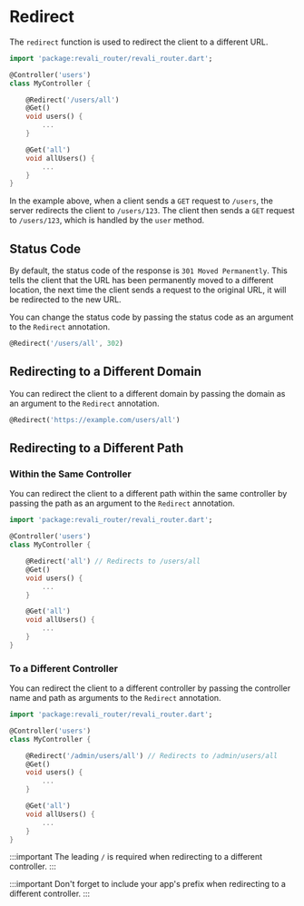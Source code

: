 # Redirect

The `redirect` function is used to redirect the client to a different URL.

```dart
import 'package:revali_router/revali_router.dart';

@Controller('users')
class MyController {

    @Redirect('/users/all')
    @Get()
    void users() {
        ...
    }

    @Get('all')
    void allUsers() {
        ...
    }
}
```

In the example above, when a client sends a `GET` request to `/users`, the server redirects the client to `/users/123`. The client then sends a `GET` request to `/users/123`, which is handled by the `user` method.

## Status Code

By default, the status code of the response is `301 Moved Permanently`. This tells the client that the URL has been permanently moved to a different location, the next time the client sends a request to the original URL, it will be redirected to the new URL.

You can change the status code by passing the status code as an argument to the `Redirect` annotation.

```dart
@Redirect('/users/all', 302)
```

## Redirecting to a Different Domain

You can redirect the client to a different domain by passing the domain as an argument to the `Redirect` annotation.

```dart
@Redirect('https://example.com/users/all')
```

## Redirecting to a Different Path

### Within the Same Controller

You can redirect the client to a different path within the same controller by passing the path as an argument to the `Redirect` annotation.

```dart
import 'package:revali_router/revali_router.dart';

@Controller('users')
class MyController {

    @Redirect('all') // Redirects to /users/all
    @Get()
    void users() {
        ...
    }

    @Get('all')
    void allUsers() {
        ...
    }
}
```

### To a Different Controller

You can redirect the client to a different controller by passing the controller name and path as arguments to the `Redirect` annotation.

```dart
import 'package:revali_router/revali_router.dart';

@Controller('users')
class MyController {

    @Redirect('/admin/users/all') // Redirects to /admin/users/all
    @Get()
    void users() {
        ...
    }

    @Get('all')
    void allUsers() {
        ...
    }
}
```

:::important
The leading `/` is required when redirecting to a different controller.
:::

:::important
Don't forget to include your app's prefix when redirecting to a different controller.
:::
